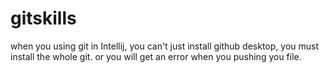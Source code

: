 # gitskills
when you using git in Intellij, you can't just install github desktop, you must install the whole git. or you will get an error when you pushing you file.
